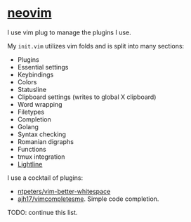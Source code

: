 [neovim](https://neovim.io)
===========================

I use vim plug to manage the plugins I use. 

My `init.vim` utilizes vim folds and is split into many sections:

* Plugins
* Essential settings
* Keybindings
* Colors
* Statusline
* Clipboard settings (writes to global X clipboard)
* Word wrapping
* Filetypes
* Completion
* Golang
* Syntax checking
* Romanian digraphs
* Functions
* tmux integration
* [Lightline](https://github.com/itchyny/lightline.vim)

I use a cocktail of plugins:

* [ntpeters/vim-better-whitespace](https://github.com/ntpeters/vim-better-whitespace)
* [ajh17/vimcompletesme](https://github.com/ajh17/vimcompletesme). Simple code
	completion.

TODO: continue this list.
